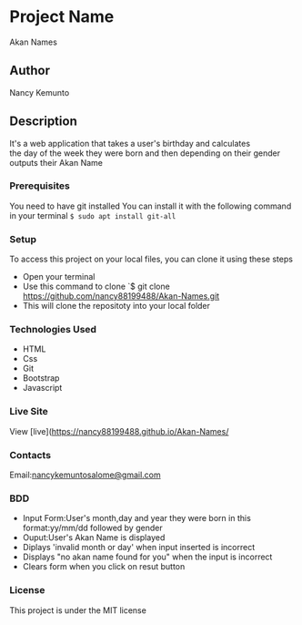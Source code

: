 # Project Name
 Akan Names

## Author
Nancy Kemunto

## Description
It's a web application that takes a user's birthday and calculates <br>
the day of the week they were born and then depending on their gender outputs their Akan Name

### Prerequisites
You need to have git installed
You can install it with the following command in your terminal
`$ sudo apt install git-all`

### Setup
To access this project on your local files, you can clone it using these steps
* Open your terminal
* Use this command to clone `$ git clone https://github.com/nancy88199488/Akan-Names.git
* This will clone the repositoty into your local folder

### Technologies Used
* HTML
* Css
* Git
* Bootstrap
* Javascript

### Live Site
View [live](https://nancy88199488.github.io/Akan-Names/

### Contacts
Email:nancykemuntosalome@gmail.com

### BDD
* Input Form:User's month,day and year they were born in this format:yy/mm/dd followed by gender 
* Ouput:User's Akan Name is displayed
* Diplays 'invalid month or day' when input inserted is incorrect
* Displays "no akan name found for you" when the input is incorrect
* Clears form when you click on resut button

### License
This project is under the MIT license